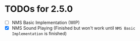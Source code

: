 # TODOs for 2.5.0

- [ ] NMS Basic Implementation (WIP)
- [x] NMS Sound Playing (Finished but won't work until ``NMS Basic Implementation`` is finished)